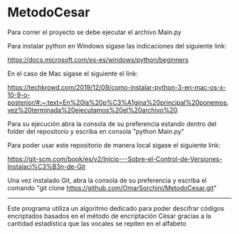 # MetodoCesar

Para correr el proyecto se debe ejecutar el archivo Main.py

Para instalar python en Windows sigase las indicaciones del siguiente link:

https://docs.microsoft.com/es-es/windows/python/beginners

En el caso de Mac sigase el siguiente el link:

https://techkrowd.com/2019/12/09/como-instalar-python-3-en-mac-os-x-10-9-o-posterior/#:~:text=En%20la%20p%C3%A1gina%20principal%20ponemos,vez%20terminada%20ejecutamos%20el%20archivo%20.

Para su ejecución abra la consola de su preferencia estando dentro del folder del repositorio y escriba en consola "python Main.py"

Para poder usar este repositorio de manera local sigase el siguiente link:

https://git-scm.com/book/es/v2/Inicio---Sobre-el-Control-de-Versiones-Instalaci%C3%B3n-de-Git

Una vez instalado Git, abra la consola de su preferencia y escriba el comando "git clone https://github.com/OmarSorchini/MetodoCesar.git"

---------------------------------------

Este programa utiliza un algoritmo dedicado para poder descifrar códigos encriptados basados en el método de encriptación César gracias a la cantidad estadística que las vocales se repiten en el alfabeto
